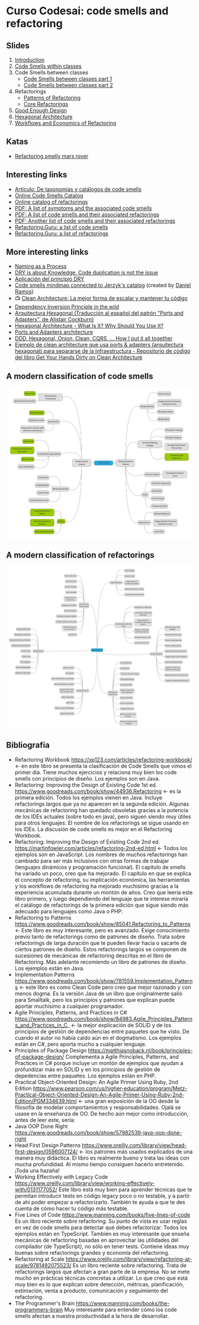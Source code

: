 # Curso Codesai: code smells and refactoring

## Slides
1. [Introduction](./documentation/slides/1_Introduction.pdf)
2. [Code Smells within classes](documentation%2Fslides%2F2_Code_Smells_within_classes.pdf)
3. Code Smells between classes
   * [Code Smells between classes part 1](documentation/slides/3a_Code_Smells_between_classes.pdf)
   * [Code Smells between classes part 2](documentation/slides/3b_Code_Smells_between_classes.pdf)
4. Refactorings
   * [Patterns of Refactoring](documentation/slides/4a_Patterns_of_Refactoring.pdf)
   * [Core Refactorings](documentation/slides/4b_Core_Refactorings.pdf)
5. [Good Enough Design](documentation/slides/5_Good_Enough_Design.pdf)
6. [Hexagonal Architecture](documentation/slides/6_Hexagonal_Architecture.pdf)
7. [Workflows and Economics of Refactoring](documentation/slides/7_Workflows_and_Economics_of_Refactoring.pdf)

## Katas
* [Refactoring smelly mars rover](./katas/refactoring-smelly-mars-rover)

## Interesting links
* [Artículo: De taxonomías y catálogos de code smells](https://codesai.com/posts/2022/09/code-smells-taxonomies-and-catalogs)
* [Online Code Smells Catalog](https://luzkan.github.io/smells/)
* [Online catalog of refactorings](https://refactoring.com/catalog/)
* [PDF: A list of symptoms and the associated code smells](documentation/smells-and-their-solutions/wake_symptoms_and_smells.pdf)
* [PDF: A list of code smells and their associated refactorings](documentation/smells-and-their-solutions/wake_smells_to_refactorings.pdf)
* [PDF: Another list of code smells and their associated refactorings](documentation/smells-and-their-solutions/wake_smells_to_refactorings.pdf)
* [Refactoring.Guru: a list of code smells](https://refactoring.guru/refactoring/smells)
* [Refactoring.Guru: a list of refactorings](https://refactoring.guru/refactoring/techniques)

## More interesting links
* [Naming as a Process](https://www.digdeeproots.com/articles/on/naming-process/)
* [DRY is about Knowledge. Code duplication is not the issue](https://verraes.net/2014/08/dry-is-about-knowledge/)
* [Aplicación del principio DRY](https://www.eferro.net/2015/05/aplicacion-del-principio-dry.html)
* [Code smells mindmap connected to Jerzyk's catalog](https://www.mindmeister.com/app/map/3025490820?t=nCw69SqYKL) (created by [Daniel Ramos](https://twitter.com/DanielRamosAcos))
* 📺 [Clean Architecture: La mejor forma de escalar y mantener tu código](https://www.youtube.com/watch?v=y3MWfPDmVqo)
* [Dependency Inversion Principle in the wild](https://martinfowler.com/articles/dipInTheWild.html)
* [Arquitectura Hexagonal
  (Traducción al español del patrón "Ports and Adapters", de Alistair Cockburn)](https://jmgarridopaz.github.io/content/arquitecturahexagonal.html)
* [Hexagonal Architecture - What Is It? Why Should You Use It?](https://www.happycoders.eu/software-craftsmanship/hexagonal-architecture/)
* [Ports and Adapters architecture](https://herbertograca.com/2017/09/14/ports-adapters-architecture/)
* [DDD, Hexagonal, Onion, Clean, CQRS, … How I put it all together](https://herbertograca.com/2017/11/16/explicit-architecture-01-ddd-hexagonal-onion-clean-cqrs-how-i-put-it-all-together/)
* [Ejemplo de clean architecture que usa ports & adapters (arquitectura hexagonal) para separarse de la infraestructura - Repositorio de código del libro Get Your Hands Dirty on Clean Architecture](https://github.com/thombergs/buckpal)

## A modern classification of code smells
![Code Smells map](documentation/images/code_smells_wake_map.png)

## A modern classification of refactorings
![refactorings map](documentation/images/refactoring_edicion_2.jpeg)

## Bibliografía
* Refactoring Workbook https://xp123.com/articles/refactoring-workbook/ <- en este libro se presenta la clasificación de Code Smells que vimos el primer día.
Tiene muchos ejercicios y relaciona muy bien los code smells con principios de diseño. Los ejemplos son en Java.
* Refactoring: Improving the Design of Existing Code 1st ed. https://www.goodreads.com/book/show/44936.Refactoring <- es la primera edición.
Todos los ejemplos vienen en Java. Incluye refactorings largos que ya no aparecen en la segunda edición.
Algunas mecánicas de refactoring han quedado obsoletas gracias a la potencia de los IDEs actuales (sobre todo en java), pero siguen siendo muy útiles
para otros lenguajes. El nombre de los refactorings se sigue usando en los IDEs.
La discusión de code smells es mejor en el Refactoring Workbook.
* Refactoring: Improving the Design of Existing Code 2nd ed. https://martinfowler.com/articles/refactoring-2nd-ed.html <- Todos los ejemplos son en JavaScript.
Los nombres de muchos refactorings han cambiado para ser más inclusivos con  otras formas de trabajar (lenguajes dinámicos y programación
funcional). El capítulo de smells ha variado un poco, creo que ha mejorado.
El capítulo en que se explica el concepto de refactoring, su implicación económica, las herramientas y los workflows de refactoring ha mejorado
muchísimo gracias a la experiencia acumulada durante un montón de años.
Creo que leería este libro primero, y luego dependiendo del lenguaje que te interese miraría el catálogo de refactorings de la primera edición
que sigue siendo más adecuado para lenguajes como Java o PHP.
* Refactoring to Patterns https://www.goodreads.com/book/show/85041.Refactoring_to_Patterns <- Este libro es muy interesante, pero es avanzado.
Exige conocimiento previo tanto de refactorings como de patrones de diseño.
Trata sobre refactorings de larga duración que te pueden llevar hacia o sacarte de ciertos patrones de diseño.
Estos refactorings largos se componen de sucesiones de mecánicas de refactoring descritas en el libro de Refactoring.
Más adelante recomiendo un libro de patrones de diseño. Los ejemplos están en Java.
* Implementation Patterns https://www.goodreads.com/book/show/781559.Implementation_Patterns <- este libro es como Clean Code pero creo que mejor razonado y con menos dogma. Es la versión Java de un libro que originalmente salió para Smalltalk, pero los principios y patrones que explican puede aportar muchísimo a cualquier programador.
* Agile Principles, Patterns, and Practices in C# https://www.goodreads.com/book/show/84983.Agile_Principles_Patterns_and_Practices_in_C_
<- la mejor explicación de SOLID y de los principios de gestión de dependencias entre paquetes que he visto. De cuando el autor no había caído aún en el dogmatismo. Los ejemplos están en C#, pero aporta mucho a cualquier lenguaje.
* Principles of Package Design https://matthiasnoback.nl/book/principles-of-package-design/
Complementa a Agile Principles, Patterns, and Practices in C# porque incluye un montón de ejemplos que ayudan a profundizar más en SOLID y en los principios de gestión de depedencias entre paquetes. Los ejemplos están en PHP.
* Practical Object-Oriented Design: An Agile Primer Using Ruby, 2nd Edition https://www.pearson.com/us/higher-education/program/Metz-Practical-Object-Oriented-Design-An-Agile-Primer-Using-Ruby-2nd-Edition/PGM334639.html <- una gran exposición de la OO desde la filosofía de modelar comportamientos y responsabilidades. Ojalá se usase en la enseñanza de OO. De hecho aún mejor como introducción, antes de leer este, sería:
* Java OOP Done Right https://www.goodreads.com/book/show/57982539-java-oop-done-right
* Head First Design Patterns https://www.oreilly.com/library/view/head-first-design/0596007124/ <- los patrones más usados explicados de una manera muy didáctica.
El libro es realmente bueno y trata las ideas con mucha profundidad. Al mismo tiempo consiguen hacerlo entretenido. ¡Toda una hazaña!
* Working Effectively with Legacy Code
https://www.oreilly.com/library/view/working-effectively-with/0131177052/
Este libro está muy bien para aprender técnicas que te permitan introducir tests en código legacy poco o no testable, y a partir de ahí poder empezar a refactorizarlo. También te ayuda a que te des cuenta de cómo hacer tu código más testable.
* Five Lines of Code
https://www.manning.com/books/five-lines-of-code
Es un libro reciente sobre refactoring. Su punto de vista es usar reglas en vez de code smells para detectar qué debes refactorizar. Todos los ejemplos están en TypeScript.
También es muy interesante que enseña mecánicas de refactoring basadas en aprovechar las utilidades del compilador (de TypeScript), no sólo en tener tests.
Contiene ideas muy buenas sobre refactorings grandes y economía del refactoring.
* Refactoring at Scale
https://www.oreilly.com/library/view/refactoring-at-scale/9781492075523/
Es un libro reciente sobre refactoring. Trata de refactorings largos que afectan a gran parte de la empresa. No se mete mucho en prácticas técnicas concretas a utilizar.
Lo que creo que está muy bien es lo que explican sobre detección, métricas, planificación, estimación, venta a producto, comunicación y seguimiento del refactoring.
* The Programmer's Brain
https://www.manning.com/books/the-programmers-brain
Muy interesante para entender cómo los code smells afectan a nuestra productividad a la hora de desarrollar. 